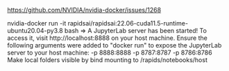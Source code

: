 
https://github.com/NVIDIA/nvidia-docker/issues/1268


nvidia-docker run -it rapidsai/rapidsai:22.06-cuda11.5-runtime-ubuntu20.04-py3.8 bash
=>
A JupyterLab server has been started!
To access it, visit http://localhost:8888 on your host machine.
Ensure the following arguments were added to "docker run" to expose the JupyterLab server to your host machine:
      -p 8888:8888 -p 8787:8787 -p 8786:8786
Make local folders visible by bind mounting to /rapids/notebooks/host

